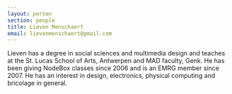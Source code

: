 ```yaml
---
layout: person
section: people
title: Lieven Menschaert
email: lievenmenschaert@gmail.com
---
```


Lieven has a degree in social sciences and multimedia design and teaches at the St. Lucas School of Arts, Antwerpen and MAD faculty, Genk.  He has been giving NodeBox classes since 2006 and is an EMRG member since 2007. He has an interest in design, electronics, physical computing and bricolage in general.